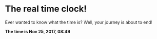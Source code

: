 # The real time clock!

Ever wanted to know what the time is? Well, your journey is about to end!

**The time is Nov 25, 2017, 08:49**